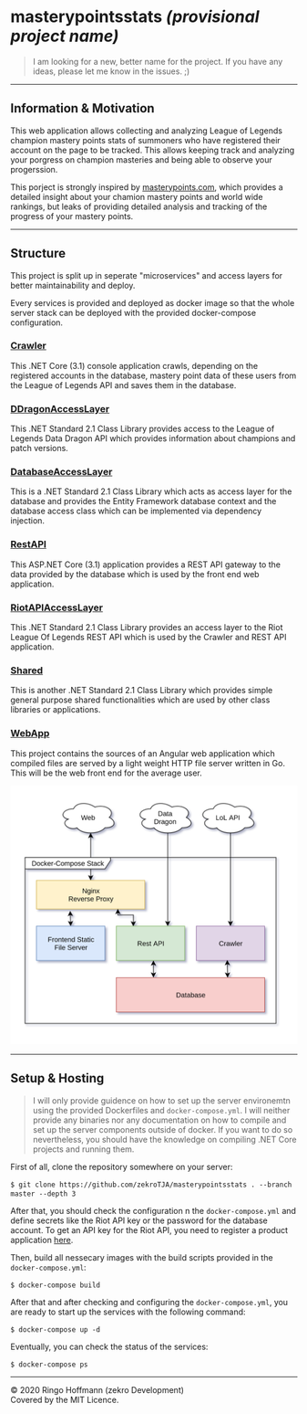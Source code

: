 # masterypointsstats *(provisional project name)*

> I am looking for a new, better name for the project. If you have any ideas, please let me know in the issues. ;)

---

## Information & Motivation

This web application allows collecting and analyzing League of Legends champion mastery points stats of summoners who have registered their account on the page to be tracked. This allows keeping track and analyzing your porgress on champion masteries and being able to observe your progerssion.

This porject is strongly inspired by [masterypoints.com](https://masterypoints.com), which provides a detailed insight about your chamion mastery points and world wide rankings, but leaks of providing detailed analysis and tracking of the progress of your mastery points.

---

## Structure

This project is split up in seperate "microservices" and access layers for better maintainability and deploy.

Every services is provided and deployed as docker image so that the whole server stack can be deployed with the provided docker-compose configuration.

### [Crawler](Crawler)

This .NET Core (3.1) console application crawls, depending on the registered accounts in the database, mastery point data of these users from the League of Legends API and saves them in the database.

### [DDragonAccessLayer](DDragonAccessLayer)

This .NET Standard 2.1 Class Library provides access to the League of Legends Data Dragon API which provides information about champions and patch versions.

### [DatabaseAccessLayer](DatabaseAccessLayer)

This is a .NET Standard 2.1 Class Library which acts as access layer for the database and provides the Entity Framework database context and the database access class which can be implemented via dependency injection.

### [RestAPI](RestAPI)

This ASP.NET Core (3.1) application provides a REST API gateway to the data provided by the database which is used by the front end web application.

### [RiotAPIAccessLayer](RiotAPIAccessLayer)

This .NET Standard 2.1 Class Library provides an access layer to the Riot League Of Legends REST API which is used by the Crawler and REST API application.

### [Shared](Shared)

This is another .NET Standard 2.1 Class Library which provides simple general purpose shared functionalities which are used by other class libraries or applications.

### [WebApp](WebApp)

This project contains the sources of an Angular web application which compiled files are served by a light weight HTTP file server written in Go. This will be the web front end for the average user.

![](.github/media/deploy-structure.png)

---

## Setup & Hosting

> I will only provide guidence on how to set up the server environemtn using the provided Dockerfiles and `docker-compose.yml`. I will neither provide any binaries nor any documentation on how to compile and set up the server components outside of docker. If you want to do so nevertheless, you should have the knowledge on compiling .NET Core projects and running them.

First of all, clone the repository somewhere on your server:
```
$ git clone https://github.com/zekroTJA/masterypointsstats . --branch master --depth 3
```

After that, you should check the configuration n the `docker-compose.yml` and define secrets like the Riot API key or the password for the database account. To get an API key for the Riot API, you need to register a product application [here](https://developer.riotgames.com/app-type).

Then, build all nessecary images with the build scripts provided in the `docker-compose.yml`:
```
$ docker-compose build
```

After that and after checking and configuring the `docker-compose.yml`, you are ready to start up the services with the following command:
```
$ docker-compose up -d
```

Eventually, you can check the status of the services:
```
$ docker-compose ps
```

---

© 2020 Ringo Hoffmann (zekro Development)  
Covered by the MIT Licence.
